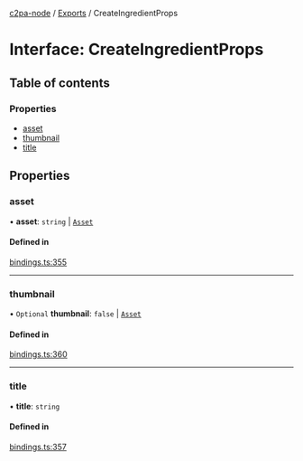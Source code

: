 [c2pa-node](../README.md) / [Exports](../modules.md) / CreateIngredientProps

# Interface: CreateIngredientProps

## Table of contents

### Properties

- [asset](CreateIngredientProps.md#asset)
- [thumbnail](CreateIngredientProps.md#thumbnail)
- [title](CreateIngredientProps.md#title)

## Properties

### asset

• **asset**: `string` \| [`Asset`](Asset.md)

#### Defined in

[bindings.ts:355](https://github.com/contentauth/c2pa-node/blob/db40930/js-src/bindings.ts#L355)

___

### thumbnail

• `Optional` **thumbnail**: ``false`` \| [`Asset`](Asset.md)

#### Defined in

[bindings.ts:360](https://github.com/contentauth/c2pa-node/blob/db40930/js-src/bindings.ts#L360)

___

### title

• **title**: `string`

#### Defined in

[bindings.ts:357](https://github.com/contentauth/c2pa-node/blob/db40930/js-src/bindings.ts#L357)

